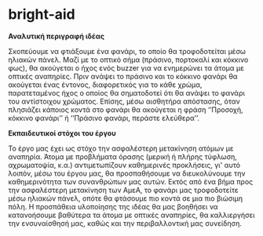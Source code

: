 # bright-aid
**Αναλυτική περιγραφή ιδέας**

Σκοπεύουμε να φτιάξουμε ένα φανάρι, το οποίο θα τροφοδοτείται μέσω ηλιακών πάνελ. Μαζί με το οπτικό σήμα (πράσινο, πορτοκαλί και κόκκινο φως), θα ακούγεται ο ήχος ενός buzzer για να ενημερώνει τα άτομα με οπτικές αναπηρίες. Πριν ανάψει το πράσινο και το κόκκινο φανάρι θα ακούγεται ένας έντονος, διαφορετικός για το κάθε χρώμα, παρατεταμένος ήχος ο οποίος θα σηματοδοτεί ότι θα ανάψει το φανάρι του αντίστοιχου χρώματος. Επίσης, μέσω αισθητήρα απόστασης, όταν πλησιάζει κάποιος κοντά στο φανάρι θα ακούγεται η φράση ‘’Προσοχή, κόκκινο φανάρι’’ ή ‘’Πράσινο φανάρι, περάστε ελεύθερα’’.

**Εκπαιδευτικοί στόχοι του έργου**

Το έργο μας έχει ως στόχο την ασφαλέστερη μετακίνηση ατόμων με αναπηρία. Άτομα με προβλήματα όρασης (μερική ή πλήρης τύφλωση, αχρωματοψία, κ.α.) αντιμετωπίζουν καθημερινές προκλήσεις, γι' αυτό λοιπόν, μέσω του έργου μας, θα προσπαθήσουμε να διευκολύνουμε την καθημερινότητα των συνανθρώπων μας αυτών. Εκτός από ένα βήμα προς την ασφαλέστερη μετακίνηση των ΑμεΑ, το φανάρι μας τροφοδοτείτε μέσω ηλιακών πάνελ, οπότε θα φτάσουμε πιο κοντά σε μια πιο βιώσιμη πόλη. Η προσπάθεια υλοποίησης της ιδέας θα μας βοηθήσει να κατανοήσουμε βαθύτερα τα άτομα με οπτικές αναπηρίες, θα καλλιεργήσει την ενσυναίσθησή μας, καθώς και την περιβαλλοντική μας συνείδηση.
